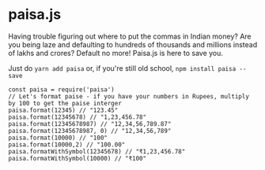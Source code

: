 # paisa.js

Having trouble figuring out where to put the commas in Indian money? Are you being laze and defaulting to hundreds of thousands and millions instead of lakhs and crores? Default no more! Paisa.js is here to save you. 

Just do 
`yarn add paisa`
or, if you're still old school,
`npm install paisa --save`

```
const paisa = require('paisa')
// Let's format paise - if you have your numbers in Rupees, multiply by 100 to get the paise interger
paisa.format(12345) // "123.45"
paisa.format(12345678) // "1,23,456.78"
paisa.format(12345678987) // "12,34,56,789.87"
paisa.format(12345678987, 0) // "12,34,56,789"
paisa.format(10000) // "100"
paisa.format(10000,2) // "100.00"
paisa.formatWithSymbol(12345678) // "₹1,23,456.78"
paisa.formatWithSymbol(10000) // "₹100"
